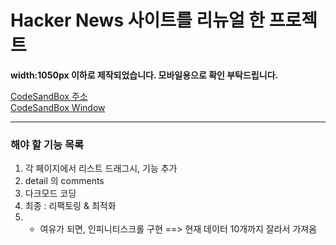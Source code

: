 # Hacker News 사이트를 리뉴얼 한 프로젝트

**width:1050px 이하로 제작되었습니다. 모바일용으로 확인 부탁드립니다.**

[CodeSandBox 주소](https://codesandbox.io/s/github/jihyeLee329/Hacker-News/tree/main) <br>
[CodeSandBox Window](https://bw6fg.csb.app/) <br>

---

### 해야 할 기능 목록
1. 각 페이지에서 리스트 드래그시, 기능 추가
2. detail 의 comments
3. 다크모드 코딩
4. 최종 : 리팩토링 & 최적화
5. - 여유가 되면, 인피니티스크롤 구현 ==> 현재 데이터 10개까지 잘라서 가져옴
